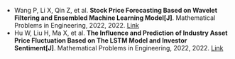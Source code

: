 * Wang P, Li X, Qin Z, et al. <b>Stock Price Forecasting Based on Wavelet Filtering and Ensembled Machine Learning Model[J]</b>. Mathematical Problems in Engineering, 2022, 2022. [Link](https://www.hindawi.com/journals/mpe/2022/4024953/)
* Hu W, Liu H, Ma X, et al. <b>The Influence and Prediction of Industry Asset Price Fluctuation Based on The LSTM Model and Investor Sentiment[J]</b>. Mathematical Problems in Engineering, 2022, 2022. [Link](https://www.hindawi.com/journals/mpe/2022/1113023/)
